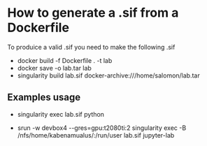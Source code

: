 # How to generate a .sif from a Dockerfile
To produice a valid .sif you need to make the following .sif

- docker build -f Dockerfile . -t lab
- docker save -o lab.tar lab
- singularity build lab.sif docker-archive:///home/salomon/lab.tar

## Examples usage
- singularity exec lab.sif python

- srun -w devbox4 --gres=gpu:t2080ti:2 singularity exec -B /nfs/home/kabenamualus/:/run/user lab.sif jupyter-lab